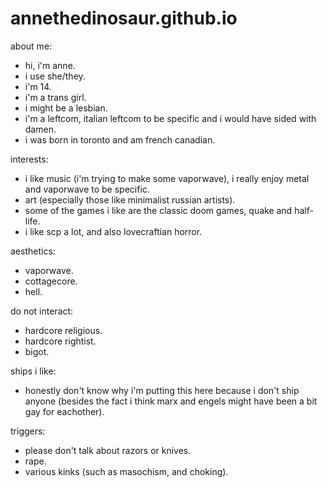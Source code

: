 # annethedinosaur.github.io

about me:
- hi, i'm anne.
- i use she/they.
- i'm 14.
- i'm a trans girl.
- i might be a lesbian.
- i'm a leftcom, italian leftcom to be specific and i would have sided with damen.
- i was born in toronto and am french canadian.

interests:
- i like music (i'm trying to make some vaporwave), i really enjoy metal and vaporwave to be specific.
- art (especially those like minimalist russian artists).
- some of the games i like are the classic doom games, quake and half-life.
- i like scp a lot, and also lovecraftian horror.

aesthetics:
- vaporwave.
- cottagecore.
- hell.

do not interact:
- hardcore religious.
- hardcore rightist.
- bigot.

ships i like:
- honestly don't know why i'm putting this here because i don't ship anyone (besides the fact i think marx and engels might have been a bit gay for eachother).

triggers:
- please don't talk about razors or knives.
- rape.
- various kinks (such as masochism, and choking).
